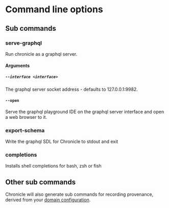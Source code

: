 # Command line options

## Sub commands

### serve-graphql

Run chronicle as a graphql server.

#### Arguments

##### ``--interface <interface>``

The graphql server socket address - defaults to 127.0.0.1:9982.

#### ``--open``

Serve the graphql playground IDE on the graphql server interface and open a web browser to it.

### export-schema

Write the graphql SDL for Chronicle to stdout and exit

### completions

Installs shell completions for  bash, zsh or fish

## Other sub commands

Chronicle will also generate sub commands for recording provenance, derived from your [domain configuration](./domain_modelling.md).
